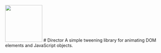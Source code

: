 <img src="/cherupil/Director/blob/master/documentation/assets/img/icon.png?raw=true" width="120" style="max-width: 100%;">
# Director
A simple tweening library for animating DOM elements and JavaScript objects.
